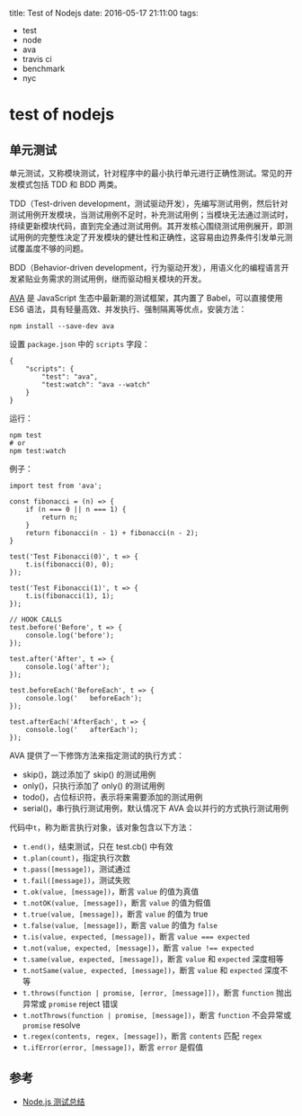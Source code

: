 title: Test of Nodejs
date: 2016-05-17 21:11:00
tags:
- test
- node
- ava
- travis ci
- benchmark
- nyc

# test of nodejs

## 单元测试

单元测试，又称模块测试，针对程序中的最小执行单元进行正确性测试。常见的开发模式包括 TDD 和 BDD 两类。

TDD（Test-driven development，测试驱动开发），先编写测试用例，然后针对测试用例开发模块，当测试用例不足时，补充测试用例；当模块无法通过测试时，持续更新模块代码，直到完全通过测试用例。其开发核心围绕测试用例展开，即测试用例的完整性决定了开发模块的健壮性和正确性，这容易由边界条件引发单元测试覆盖度不够的问题。

BDD（Behavior-driven development，行为驱动开发），用语义化的编程语言开发紧贴业务需求的测试用例，继而驱动相关模块的开发。

[AVA](https://github.com/sindresorhus/ava) 是 JavaScript 生态中最新潮的测试框架，其内置了 Babel，可以直接使用 ES6 语法，具有轻量高效、并发执行、强制隔离等优点，安装方法：

	npm install --save-dev ava
	
设置 `package.json` 中的 `scripts` 字段：

	{
	    "scripts": {
	        "test": "ava",
	        "test:watch": "ava --watch"
	    }
	}	

运行：

	npm test
	# or
	npm test:watch

例子：

	import test from 'ava';
	
	const fibonacci = (n) => {
	    if (n === 0 || n === 1) {
	        return n;
	    }
	    return fibonacci(n - 1) + fibonacci(n - 2);
	}
	
	test('Test Fibonacci(0)', t => {
	    t.is(fibonacci(0), 0);
	});
	
	test('Test Fibonacci(1)', t => {
	    t.is(fibonacci(1), 1);
	});
	
	// HOOK CALLS
	test.before('Before', t => {
	    console.log('before');
	});
	
	test.after('After', t => {
	    console.log('after');
	});
	
	test.beforeEach('BeforeEach', t => {
	    console.log('   beforeEach');
	});
	
	test.afterEach('AfterEach', t => {
	    console.log('   afterEach');
	});

AVA 提供了一下修饰方法来指定测试的执行方式：

* skip()，跳过添加了 skip() 的测试用例
* only()，只执行添加了 only() 的测试用例
* todo()，占位标识符，表示将来需要添加的测试用例
* serial()，串行执行测试用例，默认情况下 AVA 会以并行的方式执行测试用例

代码中`t`，称为断言执行对象，该对象包含以下方法：

* `t.end()`，结束测试，只在 test.cb() 中有效
* `t.plan(count)`，指定执行次数
* `t.pass([message])`，测试通过
* `t.fail([message])`，测试失败
* `t.ok(value, [message])`，断言 `value` 的值为真值
* `t.notOK(value, [message])`，断言 `value` 的值为假值
* `t.true(value, [message])`，断言 `value` 的值为 true
* `t.false(value, [message])`，断言 `value` 的值为 `false`
* `t.is(value, expected, [message])`，断言 `value === expected`
* `t.not(value, expected, [message])`，断言 `value !== expected`
* `t.same(value, expected, [message])`，断言 `value` 和 `expected` 深度相等
* `t.notSame(value, expected, [message])`，断言 `value` 和 `expected` 深度不等
* `t.throws(function | promise, [error, [message]])`，断言 `function` 抛出异常或 `promise` reject 错误
* `t.notThrows(function | promise, [message])`，断言 `function` 不会异常或 `promise` resolve
* `t.regex(contents, regex, [message])`，断言 `contents` 匹配 `regex`
* `t.ifError(error, [message])`，断言 `error` 是假值



## 参考

* [Node.js 测试总结](http://pinggod.com/2016/Test/)